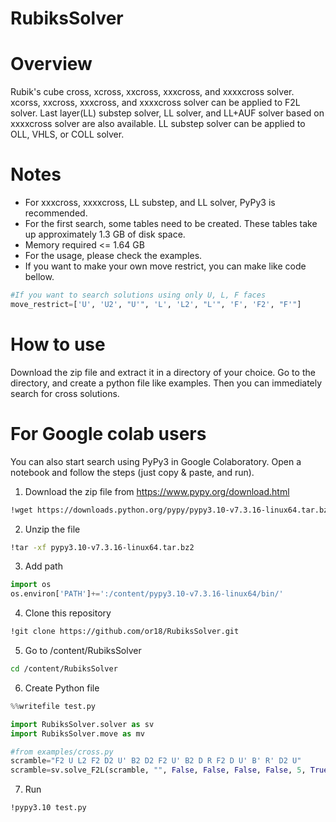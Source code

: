# RubiksSolver
# Overview
Rubik's cube cross, xcross, xxcross, xxxcross, and xxxxcross solver. xcorss, xxcross, xxxcross, and xxxxcross solver can be applied to F2L solver. Last layer(LL) substep solver, LL solver, and LL+AUF solver based on xxxxcross solver are also available. LL substep solver can be applied to OLL, VHLS, or COLL solver. 

# Notes
- For xxxcross, xxxxcross, LL substep, and LL solver, PyPy3 is recommended. 
- For the first search, some tables need to be created. These tables take up approximately 1.3 GB of disk space. <br>
- Memory required <= 1.64 GB <br>
- For the usage, please check the examples.
- If you want to make your own move restrict, you can make like code bellow.
```python
#If you want to search solutions using only U, L, F faces
move_restrict=['U', 'U2', "U'", 'L', 'L2', "L'", 'F', 'F2', "F'"]
```

# How to use
Download the zip file and extract it in a directory of your choice. Go to the directory, and create a python file like examples. Then you can immediately search for cross solutions.

# For Google colab users
You can also start search using PyPy3 in Google Colaboratory. Open a notebook and follow the steps (just copy & paste, and run).
1. Download the zip file from https://www.pypy.org/download.html
```sh
!wget https://downloads.python.org/pypy/pypy3.10-v7.3.16-linux64.tar.bz2
```
2. Unzip the file
```sh
!tar -xf pypy3.10-v7.3.16-linux64.tar.bz2
```
3. Add path
```python
import os
os.environ['PATH']+=':/content/pypy3.10-v7.3.16-linux64/bin/'
```
4. Clone this repository
```sh
!git clone https://github.com/or18/RubiksSolver.git
```
5. Go to /content/RubiksSolver
```sh
cd /content/RubiksSolver
```
6. Create Python file
```python
%%writefile test.py

import RubiksSolver.solver as sv
import RubiksSolver.move as mv

#from examples/cross.py
scramble="F2 U L2 F2 D2 U' B2 D2 F2 U' B2 D R F2 D U' B' R' D2 U"
scramble=sv.solve_F2L(scramble, "", False, False, False, False, 5, True, 1, "cross", mv.move_UDLRFB)
```
7. Run
```sh
!pypy3.10 test.py
```
